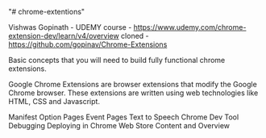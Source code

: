"# chrome-extentions" 

Vishwas Gopinath - UDEMY course - https://www.udemy.com/chrome-extension-dev/learn/v4/overview
cloned - https://github.com/gopinav/Chrome-Extensions

Basic concepts that you will need to build fully functional chrome extensions.

Google Chrome Extensions are browser extensions that modify the Google Chrome browser. These extensions are written using web technologies like HTML, CSS and Javascript.

Manifest
Option Pages
Event Pages
Text to Speech
Chrome Dev Tool Debugging
Deploying in Chrome Web Store
Content and Overview
